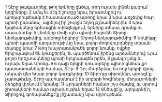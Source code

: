 1 Տէրը թագաւորեց, թող երկիրը ցնծայ,
թող ուրախ լինեն բազում կղզիները:
2 Ամպ եւ մէգ է շուրջը նրա,
իրաւունքով ու արդարութեամբ է հաստատուած աթոռը նրա:
3 Նրա առջեւից հուր պիտի ընթանայ,
այրելով իր շուրջն եղող թշնամիներին:
4 Նրա կայծակները երեւացին տիեզերքում,
երկիրը տեսաւ դրանք ու սասանուեց:
5 Լեռները մոմի պէս պիտի հալուեն Տիրոջ ներկայութիւնից,
ամբողջ երկիրը՝ Տիրոջ ներկայութիւնից:
6 Երկինքը պիտի պատմի արդարութիւնը նրա,
բոլոր ժողովուրդները տեսան փառքը նրա:
7 Թող խայտառակուեն բոլոր նրանք, ովքեր երկրպագում են կուռքերին, եւ պարծենում իրենց արձաններով:
Նրա բոլոր հրեշտակները պիտի երկրպագեն իրեն,
8 քանզի լսեց եւ ուրախ եղաւ Սիոնը.
Յուդայի երկրի դուստրերը պիտի ցնծան
քո դատաստանների համար, Տէ՛ր:
9 Դու Բարձրեալ ես ողջ երկրի վրայ,
անչափ վեր եղար բոլոր կուռքերից:
10 Տիրո՛ջը սիրողներ, ատեցէ՛ք չարութիւնը.
Տէրը պահպանում է իր սրբերի հոգիները,
մեղաւորների ձեռքից փրկում է նրանց:
11 Արդարների համար լոյս ծագեց,
եւ սրտով շիտակների համար ուրախութիւն եղաւ:
12 Ցնծացէ՛ք, արդարնե՛ր, Տիրոջով,
գոհաբանեցէ՛ք յիշատակը նրա սրբութեան:
